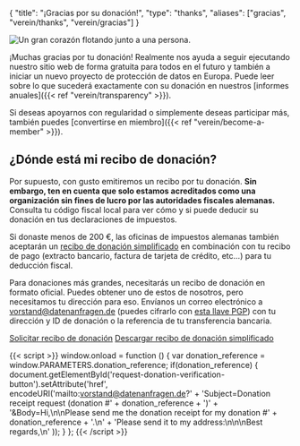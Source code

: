 {
    "title": "¡Gracias por su donación!",
    "type": "thanks",
    "aliases": ["gracias", "verein/thanks", "verein/gracias"]
}

<img class="top-right-humaaan" src="/img/humaaans/thanks.svg" alt="Un gran corazón flotando junto a una persona.">

¡Muchas gracias por tu donación! Realmente nos ayuda a seguir ejecutando nuestro sitio web de forma gratuita para todos en el futuro y también a iniciar un nuevo proyecto de protección de datos en Europa. Puede leer sobre lo que sucederá exactamente con su donación en nuestros [informes anuales]({{< ref "verein/transparency" >}}).

Si deseas apoyarnos con regularidad o simplemente deseas participar más, también puedes [convertirse en miembro]({{< ref "verein/become-a-member" >}}).

## ¿Dónde está mi recibo de donación?

Por supuesto, con gusto emitiremos un recibo por tu donación. **Sin embargo, ten en cuenta que solo estamos acreditados como una organización sin fines de lucro por las autoridades fiscales alemanas.** Consulta tu código fiscal local para ver cómo y si puede deducir su donación en tus declaraciones de impuestos.

Si donaste menos de 200 €, las oficinas de impuestos alemanas también aceptarán un [recibo de donación simplificado](https://static.dacdn.de/docs/vereinfachte-zuwendungsbestaetigung.pdf) en combinación con tu recibo de pago (extracto bancario, factura de tarjeta de crédito, etc…) para tu deducción fiscal.

Para donaciones más grandes, necesitarás un recibo de donación en formato oficial. Puedes obtener uno de estos de nosotros, pero necesitamos tu dirección para eso. Envíanos un correo electrónico a [vorstand@datenanfragen.de](mailto:vorstand@datenanfragen.de) (puedes cifrarlo con [esta llave PGP](/pgp/62A7EC35.asc)) con tu dirección y ID de donación o la referencia de tu transferencia bancaria.

<a id="request-donation-verification-button" class="button button-secondary icon icon-email" href="mailto:spenden@datenanfragen.de">Solicitar recibo de donación</a>
<a class="button button-secondary icon icon-download" href="https://static.dacdn.de/docs/vereinfachte-zuwendungsbestaetigung.pdf">Descargar recibo de donación simplificado</a>

{{< script >}}
window.onload = function () {
    var donation_reference = window.PARAMETERS.donation_reference;
    if(donation_reference) {
        document.getElementById('request-donation-verification-button').setAttribute('href', encodeURI('mailto:vorstand@datenanfragen.de?' +
            'Subject=Donation receipt request (donation #' + donation_reference + ')' +
            '&Body=Hi,\n\nPlease send me the donation receipt for my donation #' + donation_reference + '.\n' +
            'Please send it to my address:\n\n\nBest regards,\n'
        ));
    }
};
{{< /script >}}
